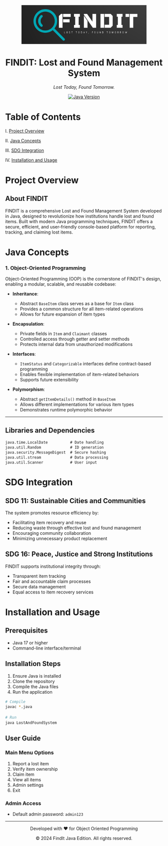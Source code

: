 <div align="center">
  
  <img src="https://github.com/BANAAG-KYLE/FindIt/blob/main/Images/lost_and_found_logo.png" alt="FINDIT Logo" width="400"/>
  
  <h1>FINDIT: Lost and Found Management System</h1>
  
  <p><em>Lost Today, Found Tomorrow.</em></p>

  [![Java Version](https://img.shields.io/badge/java-17%2B-blue.svg)](https://www.oracle.com/java/technologies/javase-jdk17-downloads.html)
</div>

# Table of Contents
I. [Project Overview](#project-overview)

II. [Java Concepts](#java-concepts)

III. [SDG Integration](#sdg-integration)

IV. [Installation and Usage](#installation-and-usage)

# Project Overview

## About FINDIT
FINDIT is a comprehensive Lost and Found Management System developed in Java, designed to revolutionize how institutions handle lost and found items. Built with modern Java programming techniques, FINDIT offers a secure, efficient, and user-friendly console-based platform for reporting, tracking, and claiming lost items.


# Java Concepts

### 1. **Object-Oriented Programming**
Object-Oriented Programming (OOP) is the cornerstone of FINDIT's design, enabling a modular, scalable, and reusable codebase:

- **Inheritance**: 
  - Abstract `BaseItem` class serves as a base for `Item` class
  - Provides a common structure for all item-related operations
  - Allows for future expansion of item types

- **Encapsulation**: 
  - Private fields in `Item` and `Claimant` classes
  - Controlled access through getter and setter methods
  - Protects internal data from unauthorized modifications

- **Interfaces**: 
  - `ItemStatus` and `Categorizable` interfaces define contract-based programming
  - Enables flexible implementation of item-related behaviors
  - Supports future extensibility

- **Polymorphism**: 
  - Abstract `getItemDetails()` method in `BaseItem`
  - Allows different implementations for various item types
  - Demonstrates runtime polymorphic behavior

---

## Libraries and Dependencies
```
java.time.LocalDate          # Date handling
java.util.Random             # ID generation
java.security.MessageDigest  # Secure hashing
java.util.stream             # Data processing
java.util.Scanner            # User input
```

# SDG Integration

## SDG 11: Sustainable Cities and Communities
The system promotes resource efficiency by:
- Facilitating item recovery and reuse
- Reducing waste through effective lost and found management
- Encouraging community collaboration
- Minimizing unnecessary product replacement

## SDG 16: Peace, Justice and Strong Institutions
FINDIT supports institutional integrity through:
- Transparent item tracking
- Fair and accountable claim processes
- Secure data management
- Equal access to item recovery services

# Installation and Usage

## Prerequisites
- Java 17 or higher
- Command-line interface/terminal

## Installation Steps
1. Ensure Java is installed
2. Clone the repository
3. Compile the Java files
4. Run the application

```bash
# Compile
javac *.java

# Run
java LostAndFoundSystem
```

## User Guide

### Main Menu Options
1. Report a lost item
2. Verify item ownership
3. Claim item
4. View all items
5. Admin settings
6. Exit

### Admin Access
- Default admin password: `admin123`

---

<div align="center">
  <p>Developed with ❤️ for Object Oriented Programming</p>
  <p>© 2024 FindIt Java Edition. All rights reserved.</p>
</div>
